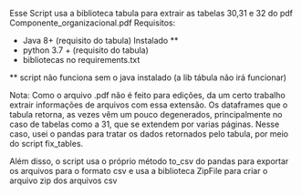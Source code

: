 Esse Script usa a biblioteca tabula para extrair as tabelas 30,31 e 32 do pdf Componente_organizacional.pdf
Requisitos:
* Java 8+ (requisito do tabula) Instalado **
* python 3.7 + (requisito do tabula)
* bibliotecas no requirements.txt

** script não funciona sem o java instalado (a lib  tábula não irá funcionar)

Nota: Como o arquivo .pdf não é feito para edições, da um certo trabalho extrair informações de arquivos com essa extensão. Os dataframes que o tabula retorna, as vezes vêm um pouco degenerados, principalmente no 
caso de tabelas como a 31, que se extendem por varias páginas. Nesse caso, usei o pandas para tratar os dados 
retornados pelo tabula, por meio do script fix_tables. 

Além disso, o script usa o próprio método to_csv do pandas para exportar os arquivos para o formato csv
e usa a biblioteca ZipFile para criar o arquivo zip dos arquivos csv

